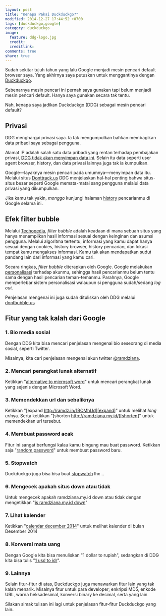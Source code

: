 ```yaml
---
layout: post
title: "Kenapa Pakai Duckduckgo?"
modified: 2014-12-27 17:44:52 +0700
tags: [duckduckgo,google]
category: duckduckgo
image:
  feature: ddg-logo.jpg
  credit: 
  creditlink: 
comments: true
share: true
---
```


Sudah sekitar tujuh tahun yang lalu Google menjadi mesin pencari default browser saya. Yang akhirnya saya putuskan untuk menggantinya dengan [Duckduckgo][ddg].

Sebenarnya mesin pencari ini pernah saya gunakan tapi belum menjadi mesin pencari default. Hanya saya gunakan secara tak tentu.

Nah, kenapa saya jadikan Duckduckgo (DDG) sebagai mesin pencari default?

## Privasi

DDG menghargai privasi saya. Ia tak mengumpulkan bahkan membagikan data pribadi saya sebagai pengguna.

Alamat IP adalah salah satu data pribadi yang rentan terhadap pembajakan privasi, [DDG tidak akan menyimpan data ini][ip]. Selain itu data seperti user agent browser, history, dan data privasi lainnya juga tak ia kumpulkan.

Google&mdash;layaknya mesin pencari pada umumnya&mdash;menyimpan data itu. Melalui situs [Donttrack.us][donttrack] DDG menjelaskan hal-hal penting bahwa situs-situs besar seperti Google memata-matai sang pengguna melalui data privasi yang dikumpulkan.

Jika kamu tak yakin, *monggo* kunjungi halaman [history][his] pencarianmu di Google selama ini.

## Efek filter bubble

Melalui [Techopedia][techobubble], *filter bubble* adalah keadaan di mana sebuah situs yang hanya menampilkan hasil informasi sesuai dengan keinginan dan asumsi pengguna. Melalui algoritma tertentu, informasi yang kamu dapat hanya sesuai dengan cookies, history browser, history pencarian, dan lokasi tempat kamu mengakses informasi. Kamu tak akan mendapatkan sudut pandang lain dari informasi yang kamu cari.

Secara ringkas, *filter bubble* diterapkan oleh Google. Google melakukan [personalisasi][personalisasi] terhadap akunmu, sehingga hasil pencarianmu belum tentu sama dengan hasil pencarian teman-temanmu. Parahnya, Google memperlebar sistem personalisasi walaupun si pengguna sudah/sedang *log out*.

Penjelasan mengenai ini juga sudah dituliskan oleh DDG melalui [dontbubble.us][bubble]

## Fitur yang tak kalah dari Google

### 1. Bio media sosial

Dengan DDG kita bisa mencari penjelasan mengenai bio seseorang di media sosial, seperti Twitter.

Misalnya, kita cari penjelasan mengenai akun twitter [@ramdziana][ramdziana-tw].

### 2. Mencari perangkat lunak alternatif

Ketikkan "[alternative to microsoft word][word]" untuk mencari perangkat lunak yang sejenis dengan Microsoft Word.

### 3. Memendekkan url dan sebaliknya

Ketikkan "[expand http://ramdz.in/1BCMhUd][expand]" untuk melihat *long url*nya. Serta ketikkan "[shorten http://ramdziana.my.id/][shorten]" untuk memendekkan url tersebut.

### 4. Membuat password acak

Fitur ini sangat berfungsi kalau kamu bingung mau buat password. Ketikkan saja "[random password][random-pass]" untuk membuat password baru.

### 5. Stopwatch

Duckduckgo juga bisa bisa buat [stopwatch][stopwatch] lho ..

### 6. Mengecek apakah situs down atau tidak

Untuk mengecek apakah ramdziana.my.id down atau tidak dengan mengetikkan "[is ramdziana.my.id down][down]"

### 7. Lihat kalender

Ketikkan "[calendar december 2014][calendar]" untuk melihat kalender di bulan Desember 2014

### 8. Konversi mata uang

Dengan Google kita bisa menuliskan "1 dollar to rupiah", sedangkan di DDG kita bisa tulis "[1 usd to idr][uang]".

### 9. Lainnya

Selain fitur-fitur di atas, Duckduckgo juga menawarkan fitur lain yang tak kalah menarik. Misalnya fitur untuk para developer; enkripsi MD5, enkode URL, warna heksadesimal, konversi binary ke desimal, serta yang lain.

Silakan simak tulisan ini lagi untuk penjelasan fitur-fitur Duckduckgo yang lain.

[uang]: https://duckduckgo.com/?q=1+usd+to+idr&ia=currency
[down]: https://duckduckgo.com/?q=is+ramdziana.my.id+down&ia=answer
[stopwatch]: https://duckduckgo.com/?q=stopwatch&ia=stopwatch
[random-pass]: https://duckduckgo.com/?q=random+password&ia=answer
[shorten]: https://duckduckgo.com/?q=shorten+http%3A%2F%2Framdz.in%2F1BCMhUd&ia=answer
[expand]: https://duckduckgo.com/?q=expand+http%3A%2F%2Framdz.in%2F1BCMhUd&ia=answer
[ddg]: http://duckduckgo.com
[ip]: https://duckduckgo.com/privacy#s3
[donttrack]: http://donttrack.us/
[calendar]: https://duckduckgo.com/?q=calendar+december+2014&ia=answer
[his]: https://history.google.com/history/
[techobubble]: http://www.techopedia.com/definition/28556/filter-bubble
[personalisasi]: http://googleblog.blogspot.com/2009/12/personalized-search-for-everyone.html
[bubble]: http://dontbubble.us/
[ramdziana-tw]: https://duckduckgo.com/?q=%40ramdziana&ia=social
[word]: https://duckduckgo.com/?q=alternative+to+microsoft+word&ia=software
